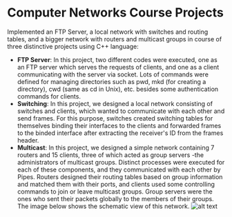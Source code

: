 # Computer Networks Course Projects

Implemented an FTP Server, a local network with switches and routing tables, and a bigger network with routers and multicast groups in course of three distinctive projects using C++ language:  

* **FTP Server**: In this project, two different codes were executed, one as an FTP server which serves the requests of clients, and one as a client communicating with the server via socket. Lots of commands were defined for managing directories such as pwd, mkd (for creating a directory), cwd (same as cd in Unix), etc. besides some authentication commands for clients. 
* **Switching**: In this project, we designed a local network consisting of switches and clients, which wanted to communicate with each other and send frames. For this purpose, switches created switching tables for themselves binding their interfaces to the clients and forwarded frames to the binded interface after extracting the receiver's ID from the frames header. 
* **Multicast**: In this project, we designed a simple network containing 7 routers and 15 clients, three of which acted as group servers -the administrators of multicast groups. Distinct processes were executed for each of these components, and they communicated with each other by Pipes. Routers designed their routing tables based on group information and matched them with their ports, and clients used some controlling commands to join or leave multicast groups. Group servers were the ones who sent their packets globally to the members of their groups. The image below shows the schematic view of this network. 
![alt text](https://github.com/moeinsh78/Computer-Networks-Course-Projects/blob/master/Multicast/network.JPG)
